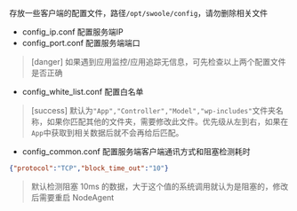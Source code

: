 存放一些客户端的配置文件，路径`/opt/swoole/config`，请勿删除相关文件

* config_ip.conf 配置服务端IP
* config_port.conf 配置服务端端口

>[danger] 如果遇到应用监控/应用追踪无信息，可先检查以上两个配置文件是否正确

* config_white_list.conf 配置白名单
>[success] 默认为`"App","Controller","Model","wp-includes"`文件夹名称，如果你匹配其他的文件夹，需要修改此文件。优先级从左到右，如果在`App`中获取到相关数据后就不会再给后匹配。
* config_common.conf 配置服务端客户端通讯方式和阻塞检测耗时
```json
{"protocol":"TCP","block_time_out":"10"}
```
> 默认检测阻塞 10ms 的数据，大于这个值的系统调用就认为是阻塞的，修改后需要重启 NodeAgent

